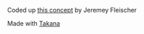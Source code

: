 Coded up [this concept](http://dribbble.com/shots/1253976-iOS-Menu-Concept) by Jeremey Fleischer

Made with [Takana](http://usetakana.com)
